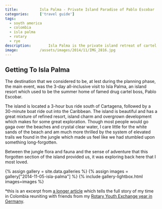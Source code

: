 ```yaml
---
title:			Isla Palma - Private Island Paradise of Pablo Escobar
categories:		['travel guide']
tags:
  - south america
  - colombia
  - isla palma
  - rotary
  - rye
description:		Isla Palma is the private island retreat of cartel boss Pablo Escobar. Today, this all-inclusive resort is scattered with the ruins of that page in history.
image:			/assets/images/2014/11/IMG_2816.jpg
---
```


## Getting To Isla Palma

The destination that we considered to be, at lest during the planning phase, the main event, was the 3-day all-inclusive visit to Isla Palma, an island resort which used to be the summer home of famed drug cartel boss, Pablo Escobar.

The island is located a 3-hour bus ride south of Cartagena, followed by a 30-minute boat ride out into the Caribbean. The island is beautiful and has a great mixture of refined resort, island charm and overgrown development which makes for some great exploration. Though most people would go gaga over the beaches and crystal clear water, I care little for the white sands of the beach and am much more thrilled by the system of elevated trails we found in the jungle which made us feel like we had stumbled upon something long-forgotten.

Between the jungle flora and fauna and the sense of adventure that this forgotten section of the island provided us, it was exploring back here that I most loved.

{% assign gallery = site.data.galleries %}
{% assign images = gallery["2014-11-05-isla-palma"] %}
{% include gallery-lightbox.html images=images %}

\*this is an excerpt from [a longer article](/colombia-new-germany/) which tells the full story of my time in Colombia reuniting with friends from my [Rotary Youth Exchange year in Germany](/germany-travel-guide/).
